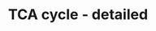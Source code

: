 ---
annotations:
- id: PW:0000026
  parent: classic metabolic pathway
  type: Pathway Ontology
  value: citric acid cycle pathway
authors:
- J.Heckman
- MaintBot
- Khanspers
- Egonw
- Ddigles
- Eweitz
description: ''
last-edited: 2021-05-20
organisms:
- Saccharomyces cerevisiae
redirect_from:
- /index.php/Pathway:WP296
- /instance/WP296
- /instance/WP296_rr117347
revision: r117347
schema-jsonld:
- '@context': https://schema.org/
  '@id': https://wikipathways.github.io/pathways/WP296.html
  '@type': Dataset
  creator:
    '@type': Organization
    name: WikiPathways
  description: ''
  keywords:
  - ADP
  - ATP
  - Coenzyme A
  - Dihydrolipoamide transsuccinylase
  - NADH
  - acetyl-CoA
  - aconitase
  - aconitate hydratase
  - alpha-ketoglutarate dehydrogenase
  - citrate synthase 1
  - citrate synthase 2
  - citrate synthase 3
  - cytoplasmic malate dehydrogenase
  - fumarate hydratase
  - isocitrate dehydrogenase 1
  - isocitrate dehydrogenase 2
  - malate
  - malate dehydrogenase
  - mitochondrial malate dehydrogenase
  - phosphate
  - pyruvate carboxylase 1
  - pyruvate carboxylase 2
  - succinate dehydrogenase 1
  - succinate dehydrogenase 2
  - succinate dehydrogenase 3
  - succinate dehydrogenase 4
  - succinyl-CoA
  - succinyl-CoA ligase 1
  - succinyl-CoA ligase 2
  - ubiquinone (30)
  license: CC0
  name: TCA cycle - detailed
seo: CreativeWork
title: TCA cycle - detailed
wpid: WP296
---